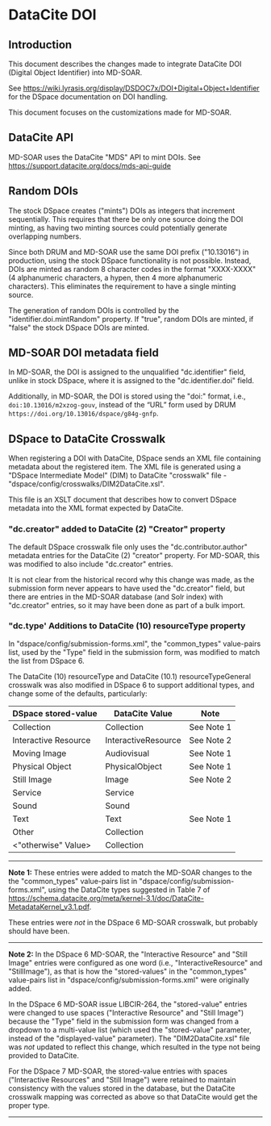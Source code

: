 # DataCite DOI

## Introduction

This document describes the changes made to integrate DataCite DOI
(Digital Object Identifier) into MD-SOAR.

See <https://wiki.lyrasis.org/display/DSDOC7x/DOI+Digital+Object+Identifier>
for the DSpace documentation on DOI handling.

This document focuses on the customizations made for MD-SOAR.

## DataCite API

MD-SOAR uses the DataCite "MDS" API to mint DOIs. See
<https://support.datacite.org/docs/mds-api-guide>

## Random DOIs

The stock DSpace creates ("mints") DOIs as integers that increment
sequentially. This requires that there be only one source doing the DOI minting,
as having two minting sources could potentially generate overlapping numbers.

Since both DRUM and MD-SOAR use the same DOI prefix ("10.13016") in production,
using the stock DSpace functionality is not possible. Instead, DOIs are minted
as random 8 character codes in the format "XXXX-XXXX" (4 alphanumeric
characters, a hypen, then 4 more alphanumeric characters). This eliminates the
requirement to have a single minting source.

The generation of random DOIs is controlled by the "identifier.doi.mintRandom"
property. If "true", random DOIs are minted, if "false" the stock DSpace DOIs
are minted.

## MD-SOAR DOI metadata field

In MD-SOAR, the DOI is assigned to the unqualified "dc.identifier" field, unlike
in stock DSpace, where it is assigned to the "dc.identifier.doi" field.

Additionally, in MD-SOAR, the DOI is stored using the "doi:" format,
i.e., `doi:10.13016/m2xzog-gouv`, instead of the “URL” form used by DRUM
`https://doi.org/10.13016/dspace/g84g-gnfp`.

## DSpace to DataCite Crosswalk

When registering a DOI with DataCite, DSpace sends an XML file containing
metadata about the registered item. The XML file is generated using a
"DSpace Intermediate Model" (DIM) to DataCite "crosswalk" file -
"dspace/config/crosswalks/DIM2DataCite.xsl".

This file is an XSLT document that describes how to convert DSpace metadata into
the XML format expected by DataCite.

### "dc.creator" added to DataCite (2) "Creator" property

The default DSpace crosswalk file only uses the "dc.contributor.author" metadata
entries for the DataCite (2) "creator" property. For MD-SOAR, this was
modified to also include "dc.creator" entries.

It is not clear from the historical record why this change was made, as the
submission form never appears to have used the "dc.creator" field, but
there are entries in the MD-SOAR database (and Solr index) with "dc.creator"
entries, so it may have been done as part of a bulk import.

### "dc.type' Additions to DataCite (10) resourceType property

In "dspace/config/submission-forms.xml", the "common_types" value-pairs list,
used by the "Type" field in the submission form, was modified to match the list
from DSpace 6.

The DataCite (10) resourceType and DataCite (10.1) resourceTypeGeneral crosswalk
was also modified in DSpace 6 to support additional types, and change some of
the defaults, particularly:

| DSpace stored-value  | DataCite Value      | Note       |
| -------------------- | ------------------- | ---------- |
| Collection           | Collection          | See Note 1 |
| Interactive Resource | InteractiveResource | See Note 2 |
| Moving Image         | Audiovisual         | See Note 1 |
| Physical Object      | PhysicalObject      | See Note 1 |
| Still Image          | Image               | See Note 2 |
| Service              | Service             |            |
| Sound                | Sound               |            |
| Text                 | Text                | See Note 1 |
| Other                | Collection          |            |
| \<"otherwise" Value> | Collection          |            |

----

**Note 1:** These entries were added to match the MD-SOAR changes to the
the "common_types" value-pairs list in "dspace/config/submission-forms.xml",
using the DataCite types suggested in Table 7 of
<https://schema.datacite.org/meta/kernel-3.1/doc/DataCite-MetadataKernel_v3.1.pdf>.

These entries were *not* in the DSpace 6 MD-SOAR crosswalk, but probably should
have been.

----

**Note 2:** In the DSpace 6 MD-SOAR, the "Interactive Resource" and
"Still Image" entries were configured as one word (i.e.,
"InteractiveResource" and "StillImage"), as that is how the
"stored-values" in the "common_types" value-pairs list in
"dspace/config/submission-forms.xml" were originally added.

In the DSpace 6 MD-SOAR issue LIBCIR-264, the "stored-value" entries were
changed to use spaces ("Interactive Resource" and "Still Image") because the
"Type" field in the submission form was changed from a dropdown to a multi-value
list (which used the "stored-value" parameter, instead of the "displayed-value"
parameter). The "DIM2DataCite.xsl" file was *not* updated to reflect this
change, which resulted in the type not being provided to DataCite.

For the DSpace 7 MD-SOAR, the stored-value entries with spaces
("Interactive Resources" and "Still Image") were retained to maintain
consistency with the values stored in the database, but the DataCite crosswalk
mapping was corrected as above so that DataCite would get the proper type.

----
